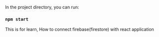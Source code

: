 In the project directory, you can run:

### `npm start`

This is for learn, How to connect firebase(firestore) with react application